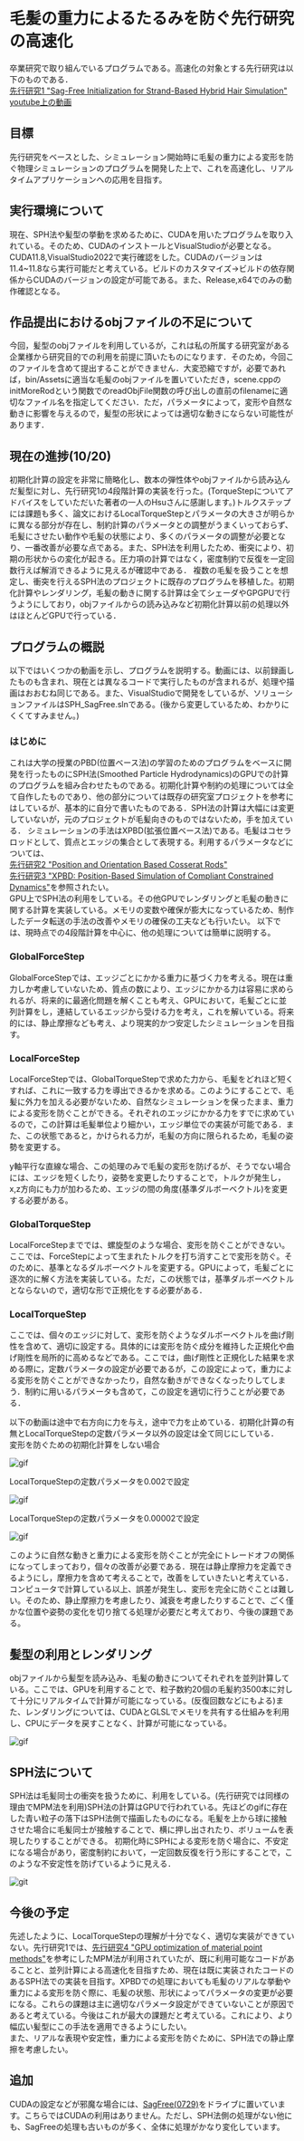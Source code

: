 # 毛髪の重力によるたるみを防ぐ先行研究の高速化
卒業研究で取り組んでいるプログラムである。高速化の対象とする先行研究は以下のものである．  
[先行研究1 "Sag-Free Initialization for Strand-Based Hybrid Hair Simulation"](https://dl.acm.org/doi/10.1145/3592143)  
[youtube上の動画](https://www.youtube.com/watch?v=jF3CgUt3ekk)
## 目標
先行研究をベースとした、シミュレーション開始時に毛髪の重力による変形を防ぐ物理シミュレーションのプログラムを開発した上で、これを高速化し、リアルタイムアプリケーションへの応用を目指す。

## 実行環境について
現在、SPH法や髪型の挙動を求めるために、CUDAを用いたプログラムを取り入れている。そのため、CUDAのインストールとVisualStudioが必要となる。CUDA11.8,VisualStudio2022で実行確認をした。CUDAのバージョンは11.4~11.8なら実行可能だと考えている。ビルドのカスタマイズ->ビルドの依存関係からCUDAのバージョンの設定が可能である。また、Release,x64でのみの動作確認となる。

## 作品提出におけるobjファイルの不足について
今回，髪型のobjファイルを利用しているが，これは私の所属する研究室がある企業様から研究目的での利用を前提に頂いたものになります．そのため，今回このファイルを含めて提出することができません．大変恐縮ですが，必要であれば，bin/Assetsに適当な毛髪のobjファイルを置いていただき，scene.cppのinitMoreRodという関数でのreadObjFile関数の呼び出しの直前のfilenameに適切なファイル名を指定してください．ただ，パラメータによって，変形や自然な動きに影響を与えるので，髪型の形状によっては適切な動きにならない可能性があります．

## 現在の進捗(10/20)
初期化計算の設定を非常に簡略化し、数本の弾性体やobjファイルから読み込んだ髪型に対し、先行研究1の4段階計算の実装を行った。(TorqueStepについてアドバイスをしていただいた著者の一人のHsuさんに感謝します。)トルクステップには課題も多く、論文におけるLocalTorqueStepとパラメータの大きさが明らかに異なる部分が存在し、制約計算のパラメータとの調整がうまくいっておらず、毛髪にさせたい動作や毛髪の状態により、多くのパラメータの調整が必要となり、一番改善が必要な点である。また、SPH法を利用したため、衝突により、初期の形状からの変化が起きる。圧力項の計算ではなく，密度制約で反復を一定回数行えば解消できるように見えるが確認中である．
複数の毛髪を扱うことを想定し、衝突を行えるSPH法のプロジェクトに既存のプログラムを移植した。初期化計算やレンダリング，毛髪の動きに関する計算は全てシェーダやGPGPUで行うようにしており，objファイルからの読み込みなど初期化計算以前の処理以外はほとんどGPUで行っている．

## プログラムの概説
以下ではいくつかの動画を示し、プログラムを説明する。動画には、以前録画したものも含まれ、現在とは異なるコードで実行したものが含まれるが、処理や描画はおおむね同じである。また、VisualStudioで開発をしているが、ソリューションファイルはSPH_SagFree.slnである。(後から変更しているため、わかりにくくてすみません。)

### はじめに
これは大学の授業のPBD(位置ベース法)の学習のためのプログラムをベースに開発を行ったものにSPH法(Smoothed Particle Hydrodynamics)のGPUでの計算のプログラムを組み合わせたものである。初期化計算や制約の処理については全て自作したものであり、他の部分については既存の研究室プロジェクトを参考にはしているが、基本的に自分で書いたものである．SPH法の計算は大幅には変更していないが，元のプロジェクトが毛髪向きのものではないため，手を加えている．
シミュレーションの手法はXPBD(拡張位置ベース法)である。毛髪はコセラロッドとして、質点とエッジの集合として表現する。利用するパラメータなどについては、  
[先行研究2 "Position and Orientation Based Cosserat Rods"](https://diglib.eg.org/items/eb5dd4ac-529c-4d6b-86ab-454cec714272)  
[先行研究3 "XPBD: Position-Based Simulation of Compliant Constrained Dynamics"](https://matthias-research.github.io/pages/publications/XPBD.pdf)を参照されたい。  
GPU上でSPH法の利用をしている。その他GPUでレンダリングと毛髪の動きに関する計算を実装している。メモリの変数や確保が膨大になっているため、制作したデータ転送の手法の改善やメモリの確保の工夫なども行いたい。
以下では、現時点での4段階計算を中心に、他の処理については簡単に説明する。

### GlobalForceStep
GlobalForceStepでは、エッジごとにかかる重力に基づく力を考える。現在は重力しか考慮していないため、質点の数により、エッジにかかる力は容易に求められるが、将来的に最適化問題を解くことも考え、GPUにおいて，毛髪ごとに並列計算をし，連結しているエッジから受ける力を考え，これを解いている。将来的には、静止摩擦なども考え、より現実的かつ安定したシミュレーションを目指す。
### LocalForceStep
LocalForceStepでは、GlobalTorqueStepで求めた力から、毛髪をどれほど短くすれば、これに一致する力を導出できるかを求める。このようにすることで、毛髪に外力を加える必要がないため、自然なシミュレーションを保ったまま、重力による変形を防ぐことができる。それぞれのエッジにかかる力をすでに求めているので，この計算は毛髪単位より細かい，エッジ単位での実装が可能である．また、この状態であると，かけられる力が，毛髪の方向に限られるため，毛髪の姿勢を変更する。  

y軸平行な直線な場合、この処理のみで毛髪の変形を防げるが、そうでない場合には、エッジを短くしたり，姿勢を変更したりすることで，トルクが発生し，x,z方向にも力が加わるため、エッジの間の角度(基準ダルボーベクトル)を変更する必要がある。
### GlobalTorqueStep
LocalForceStepまででは、螺旋型のような場合、変形を防ぐことができない。ここでは、ForceStepによって生まれたトルクを打ち消すことで変形を防ぐ。そのために、基準となるダルボーベクトルを変更する。GPUによって，毛髪ごとに逐次的に解く方法を実装している。ただ，この状態では，基準ダルボーベクトルとならないので，適切な形で正規化をする必要がある．
### LocalTorqueStep
ここでは、個々のエッジに対して、変形を防ぐようなダルボーベクトルを曲げ剛性を含めて、適切に設定する。具体的には変形を防ぐ成分を維持した正規化や曲げ剛性を局所的に高めるなどである。ここでは，曲げ剛性と正規化した結果を求める際に，定数パラメータの設定が必要であるが，この設定によって，重力による変形を防ぐことができなかったり，自然な動きができなくなったりしてしまう．制約に用いるパラメータも含めて，この設定を適切に行うことが必要である．  
  
  以下の動画は途中で右方向に力を与え，途中で力を止めている．初期化計算の有無とLocalTorqueStepの定数パラメータ以外の設定は全て同じにしている．  
  変形を防ぐための初期化計算をしない場合

![gif](./Videos/GPU_SagFree_SPH(Naive).gif)

LocalTorqueStepの定数パラメータを0.002で設定

![gif](./Videos/GPU_SagFree_SPH(0.002f).gif)

LocalTorqueStepの定数パラメータを0.00002で設定

![gif](./Videos/GPU_SagFree_SPH(0.00002f).gif)

このように自然な動きと重力による変形を防ぐことが完全にトレードオフの関係になってしまっており，個々の改善が必要である．現在は静止摩擦力を定義できるようにし，摩擦力を含めて考えることで，改善をしていきたいと考えている．
コンピュータで計算している以上、誤差が発生し、変形を完全に防ぐことは難しい。そのため、静止摩擦力を考慮したり、減衰を考慮したりすることで、ごく僅かな位置や姿勢の変化を切り捨てる処理が必要だと考えており、今後の課題である。

## 髪型の利用とレンダリング
objファイルから髪型を読み込み、毛髪の動きについてそれぞれを並列計算している。ここでは、GPUを利用することで、粒子数約20個の毛髪約3500本に対して十分にリアルタイムで計算が可能になっている。(反復回数などにもよる)また、レンダリングについては、CUDAとGLSLでメモリを共有する仕組みを利用し、CPUにデータを戻すことなく、計算が可能になっている。

![gif](./Videos/HairRendering.gif)

## SPH法について
SPH法は毛髪同士の衝突を扱うために、利用をしている。(先行研究では同様の理由でMPM法を利用)SPH法の計算はGPUで行われている。先ほどのgifに存在した青い粒子の落下はSPH法側で描画したものになる。毛髪を上から球に接触させた場合に毛髪同士が接触することで、横に押し出されたり、ボリュームを表現したりすることができる。
初期化時にSPHによる変形を防ぐ場合に、不安定になる場合があり，密度制約において，一定回数反復を行う形にすることで，このような不安定性を防げているように見える．

![git](./Videos/SPH_Simulation.gif)

## 今後の予定
先述したように、LocalTorqueStepの理解が十分でなく、適切な実装ができていない。先行研究1では、[先行研究4 "GPU optimization of material point methods"](https://dl.acm.org/doi/10.1145/3272127.3275044)を参考にしたMPM法が利用されていたが、既に利用可能なコードがあることと、並列計算による高速化を目指すため、現在は既に実装されたコードのあるSPH法での実装を目指す。XPBDでの処理においても毛髪のリアルな挙動や重力による変形を防ぐ際に、毛髪の状態、形状によってパラメータの変更が必要になる。これらの課題は主に適切なパラメータ設定ができていないことが原因であると考えている。今後はこれが最大の課題だと考えている。これにより、より幅広い髪型にこの手法を適用できるようにしたい。  
また、リアルな表現や安定性，重力による変形を防ぐために、SPH法での静止摩擦を考慮したい。

## 追加
CUDAの設定などが邪魔な場合には、[SagFree(0729)](https://drive.google.com/file/d/179vAO3zN-ElpYKOv6M4ADTrcHQfQ0Mx8/view?usp=sharing)をドライブに置いています。こちらではCUDAの利用はありません。ただし、SPH法側の処理がない他にも、SagFreeの処理も古いものが多く、全体に処理がかなり変化しています。
